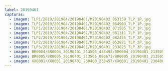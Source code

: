 ```yaml
---
label: 20190401
capturas:
  - imagem: TLP1/2019/201904/20190401/M20190402_063159_TLP_1P.jpg
  - imagem: TLP1/2019/201904/20190401/M20190402_064903_TLP_1P.jpg
  - imagem: TLP1/2019/201904/20190401/M20190402_071505_TLP_1P.jpg
  - imagem: TLP1/2019/201904/20190401/M20190402_081311_TLP_1P.jpg
  - imagem: TLP2/2019/201904/20190401/M20190402_082455_TLP_2P.jpg
  - imagem: TLP2/2019/201904/20190401/M20190402_052821_TLP_2P.jpg
  - imagem: TLP3/2019/201904/20190401/M20190401_233825_TLP_3P.jpg
  - imagem: BR0004/BR0004_20190401_213505_428493/BR0004_20190401_213505_428493_stack_76_meteors.jpg
  - imagem: BR0005/BR0005_20190401_213505_080673/BR0005_20190401_213505_080673_stack_40_meteors.jpg
  - imagem: XX0001/XX0001_20190401_230400_238457/XX0001_20190401_230400_238457_stack_7_meteors.jpg
---
```

